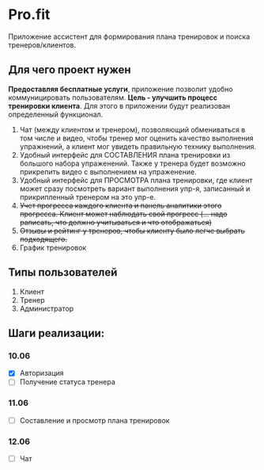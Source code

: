 # Pro.fit
Приложение ассистент для формирования плана тренировок и поиска тренеров/клиентов.

## Для чего проект нужен
**Предоставляя бесплатные услуги**, приложение позволит удобно коммуницировать пользователям.
**Цель - улучшить процесс тренировки клиента**. Для этого в приложении будут реализован определенный функционал. 
1. Чат (между клиентом и тренером), позволяющий обмениваться в том числе и видео, чтобы тренер мог оценить
качество выполнения упражнений, а клиент мог увидеть правильную технику выполнения.
2. Удобный интерфейс для СОСТАВЛЕНИЯ плана тренировки из большого набора упраженений. Также у тренера будет
возможно прикрепить видео с выполнением на упраженение.
3. Удобный интерфейс для ПРОСМОТРА плана тренировки, где клиент может сразу посмотреть вариант выполнения упр-я, 
записанный и прикрипленный тренером на это упр-е.
4. ~~Учет прогресса каждого клиента и панель аналитики этого прогресса. Клиент может наблюдать свой прогресс
   (... надо раписать, что должно учитываться и что отображаться)~~
5. ~~Отзывы и рейтинг у тренеров, чтобы клиенту было легче выбрать подходящего.~~
6. График тренировок


## Типы пользователей
1. Клиент
2. Тренер
3. Администратор

## Шаги реализации:
### 10.06
- [x] Авторизация 
- [ ] Получение статуса тренера
### 11.06
- [ ] Составление и просмотр плана тренировок
### 12.06
- [ ] Чат